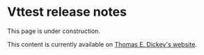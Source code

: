 # Vttest release notes

This page is under construction.

This content is currently available on [Thomas E. Dickey's website](https://invisible-island.net/vttest/CHANGES.html).
